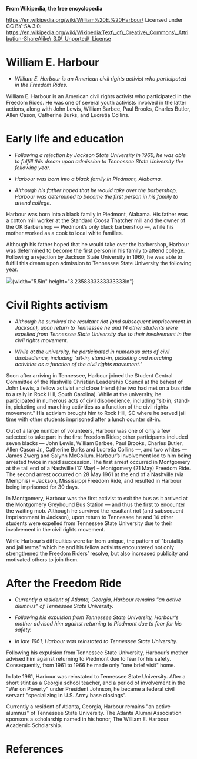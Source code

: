 **From Wikipedia, the free encyclopedia**

https://en.wikipedia.org/wiki/William%20E.%20Harbour\
Licensed under CC BY-SA 3.0:\
https://en.wikipedia.org/wiki/Wikipedia:Text\_of\_Creative\_Commons\_Attribution-ShareAlike\_3.0\_Unported\_License

William E. Harbour
==================

-   *William E. Harbour is an American civil rights activist who
    participated in the Freedom Rides.*

William E. Harbour is an American civil rights activist who participated
in the Freedom Rides. He was one of several youth activists involved in
the latter actions, along with John Lewis, William Barbee, Paul Brooks,
Charles Butler, Allen Cason, Catherine Burks, and Lucretia Collins.

Early life and education
========================

-   *Following a rejection by Jackson State University in 1960, he was
    able to fulfill this dream upon admission to Tennessee State
    University the following year.*

-   *Harbour was born into a black family in Piedmont, Alabama.*

-   *Although his father hoped that he would take over the barbershop,
    Harbour was determined to become the first person in his family to
    attend college.*

Harbour was born into a black family in Piedmont, Alabama. His father
was a cotton mill worker at the Standard Coosa Thatcher mill and the
owner of the OK Barbershop — Piedmont’s only black barbershop —, while
his mother worked as a cook to local white families.

Although his father hoped that he would take over the barbershop,
Harbour was determined to become the first person in his family to
attend college. Following a rejection by Jackson State University in
1960, he was able to fulfill this dream upon admission to Tennessee
State University the following year.

![](media/image1.jpg){width="5.5in" height="3.2358333333333333in"}

Civil Rights activism
=====================

-   *Although he survived the resultant riot (and subsequent
    imprisonment in Jackson), upon return to Tennessee he and 14 other
    students were expelled from Tennessee State University due to their
    involvement in the civil rights movement.*

-   *While at the university, he participated in numerous acts of civil
    disobedience, including "sit-in, stand-in, picketing and marching
    activities as a function of the civil rights movement."*

Soon after arriving in Tennessee, Harbour joined the Student Central
Committee of the Nashville Christian Leadership Council at the behest of
John Lewis, a fellow activist and close friend (the two had met on a bus
ride to a rally in Rock Hill, South Carolina). While at the university,
he participated in numerous acts of civil disobedience, including
"sit-in, stand-in, picketing and marching activities as a function of
the civil rights movement." His activism brought him to Rock Hill, SC
where he served jail time with other students imprisoned after a lunch
counter sit-in.

Out of a large number of volunteers, Harbour was one of only a few
selected to take part in the first Freedom Rides; other participants
included seven blacks — John Lewis, William Barbee, Paul Brooks, Charles
Butler, Allen Cason Jr., Catherine Burks and Lucretia Collins —, and two
whites — James Zwerg and Salynn McCollum. Harbour’s involvement led to
him being arrested twice in rapid succession. The first arrest occurred
in Montgomery at the tail end of a Nashville (17 May) – Montgomery (21
May) Freedom Ride. The second arrest occurred on 28 May 1961 at the end
of a Nashville (via Memphis) – Jackson, Mississippi Freedom Ride, and
resulted in Harbour being imprisoned for 30 days.

In Montgomery, Harbour was the first activist to exit the bus as it
arrived at the Montgomery Greyhound Bus Station — and thus the first to
encounter the waiting mob. Although he survived the resultant riot (and
subsequent imprisonment in Jackson), upon return to Tennessee he and 14
other students were expelled from Tennessee State University due to
their involvement in the civil rights movement.

While Harbour’s difficulties were far from unique, the pattern of
"brutality and jail terms" which he and his fellow activists encountered
not only strengthened the Freedom Riders’ resolve, but also increased
publicity and motivated others to join them.

After the Freedom Ride
======================

-   *Currently a resident of Atlanta, Georgia, Harbour remains "an
    active alumnus" of Tennessee State University.*

-   *Following his expulsion from Tennessee State University, Harbour’s
    mother advised him against returning to Piedmont due to fear for his
    safety.*

-   *In late 1961, Harbour was reinstated to Tennessee State
    University.*

Following his expulsion from Tennessee State University, Harbour’s
mother advised him against returning to Piedmont due to fear for his
safety. Consequently, from 1961 to 1966 he made only "one brief visit"
home.

In late 1961, Harbour was reinstated to Tennessee State University.
After a short stint as a Georgia school teacher, and a period of
involvement in the "War on Poverty" under President Johnson, he became a
federal civil servant "specializing in U.S. Army base closings".

Currently a resident of Atlanta, Georgia, Harbour remains "an active
alumnus" of Tennessee State University. The Atlanta Alumni Association
sponsors a scholarship named in his honor, The William E. Harbour
Academic Scholarship.

References
==========
